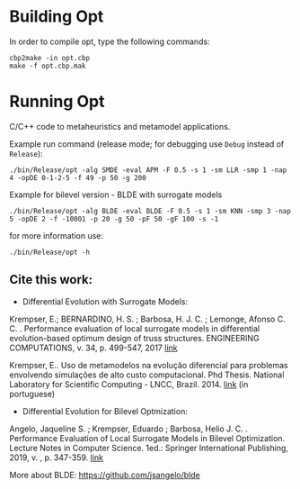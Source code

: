 # Building Opt

In order to compile opt, type the following commands:
```
cbp2make -in opt.cbp
make -f opt.cbp.mak
```

# Running Opt

C/C++ code to metaheuristics and metamodel applications.

Example run command (release mode; for debugging use `Debug` instead of `Release`):
```
./bin/Release/opt -alg SMDE -eval APM -F 0.5 -s 1 -sm LLR -smp 1 -nap 4 -opDE 0-1-2-5 -f 49 -p 50 -g 200
```

Example for bilevel version - BLDE with surrogate models
```
./bin/Release/opt -alg BLDE -eval BLDE -F 0.5 -s 1 -sm KNN -smp 3 -nap 5 -opDE 2 -f -10001 -p 20 -g 50 -pF 50 -gF 100 -s -1
```

for more information use:
```
./bin/Release/opt -h
```

## Cite this work:
- Differential Evolution with Surrogate Models: 

Krempser, E.; BERNARDINO, H. S. ; Barbosa, H. J. C. ; Lemonge, Afonso C. C. . Performance evaluation of local surrogate models in differential evolution-based optimum design of truss structures. ENGINEERING COMPUTATIONS, v. 34, p. 499-547, 2017 [link](http://dx.doi.org/10.1108/ec-06-2015-0176)

Krempser, E.. Uso de metamodelos na evolução diferencial para problemas envolvendo simulações de alto custo computacional. Phd Thesis. National Laboratory for Scientific Computing - LNCC, Brazil. 2014. [link](https://oasisbr.ibict.br/vufind/Record/LNCC_8dace5e664d31d1ff6062e8bf8d883bb) (in portuguese)

- Differential Evolution for Bilevel Optmization:

Angelo, Jaqueline S. ; Krempser, Eduardo ; Barbosa, Helio J. C. . Performance Evaluation of Local Surrogate Models in Bilevel Optimization. Lecture Notes in Computer Science. 1ed.: Springer International Publishing, 2019, v. , p. 347-359.  [link](http://dx.doi.org/10.1007/978-3-030-37599-7_29)

More about BLDE: <https://github.com/jsangelo/blde>
